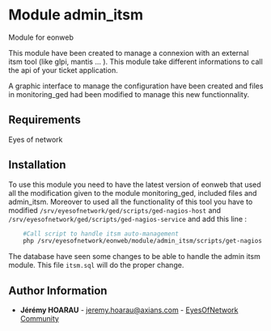 # Module admin_itsm 

Module for eonweb

This module have been created to manage a connexion with an external itsm tool (like glpi, mantis ... ).
This module take different informations to call the api of your ticket application.  

A graphic interface to manage the configuration have been created and files in monitoring_ged had been modified to manage this new functionnality.

Requirements
------------

Eyes of network

Installation 
------------
To use this module you need to have the latest version of eonweb that used all the modification given to the module monitoring_ged, included files and admin_itsm. Moreover to used all the functionality of this tool you have to modified `/srv/eyesofnetwork/ged/scripts/ged-nagios-host` and `/srv/eyesofnetwork/ged/scripts/ged-nagios-service` and add this line : 

``` sh
    #Call script to handle itsm auto-management
    php /srv/eyesofnetwork/eonweb/module/admin_itsm/scripts/get-nagios.php
```

The database have seen some changes to be able to handle the admin itsm module. This file `itsm.sql` will do the proper change. 

Author Information
------------------

* **Jérémy HOARAU** - <jeremy.hoarau@axians.com> - [EyesOfNetwork Community](https://github.com/eyesofnetworkcommunity)
